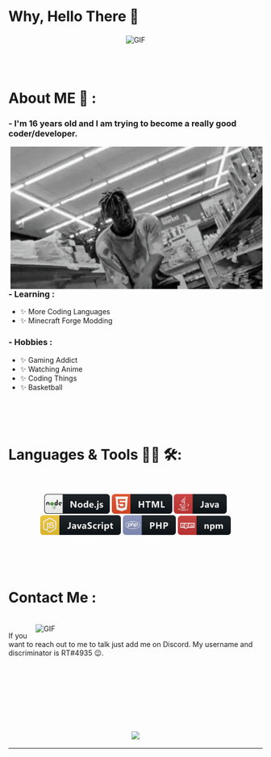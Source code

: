 # Why, Hello There 👋

<div align="center">
<img hight="300" width="700" alt="GIF" align="center" src="https://giffiles.alphacoders.com/210/210396.gif">
</div>

</br>
</br>
</br>


# About ME 💬 :

### - I'm 16 years old and I am trying to become a really good coder/developer.

<img hight="400" width="500" alt="GIF" align="right" src="https://github.com/rtgamingwdt/rtgamingwdt/blob/master/assets/juice-wrld.gif">

### - Learning :
- ✨ More Coding Languages
- ✨ Minecraft Forge Modding

### - Hobbies : 
- ✨ Gaming Addict
- ✨ Watching Anime
- ✨ Coding Things
- ✨ Basketball

</br>
</br>
</br>



# Languages & Tools 👨‍💻 🛠:
</br>

<p align="center">

<!-- For more icons please follow  https://github.com/MikeCodesDotNET/ColoredBadges -->
<img src="https://github.com/MikeCodesDotNET/ColoredBadges/raw/master/svg/dev/frameworks/nodejs.svg" alt="nodejs" width="130" hight="200">
<img src="https://github.com/MikeCodesDotNET/ColoredBadges/raw/master/svg/dev/languages/html.svg" alt="html"  width="120" hight="50">
<img src="https://github.com/MikeCodesDotNET/ColoredBadges/raw/master/svg/dev/languages/java.svg" alt="java" width="105" hight="150">
<img src="https://github.com/MikeCodesDotNET/ColoredBadges/raw/master/svg/dev/languages/js.svg" alt="js" width="160" hight="230">
<img src="https://github.com/MikeCodesDotNET/ColoredBadges/raw/master/svg/dev/languages/php.svg" alt="php" width="105" hight="50">
<img src="https://github.com/MikeCodesDotNET/ColoredBadges/raw/master/svg/dev/services/npm.svg" alt="npm" width="105" hight="50">
</p>
</br>
</br>
</br>



# Contact Me :

<p>
 </br>


<img hight="320" width="450" align="right" alt="GIF" src="https://giffiles.alphacoders.com/125/125060.gif">


If you want to reach out to me to talk just add me on Discord. My username and discriminator is RT#4935 😉.
 </p>
</br>
</br>
</br>
</br>
</br>
</br>
</br>



<p align="center" >  
  <a href="https://github.com/rtgamingwdt/github-readme-stats"> 
<img  src="https://github-readme-stats.vercel.app/api?username=rtgamingwdt&&show_icons=true&include_all_commits=true&theme=blue"/>
  </a>
  </p>

*************
